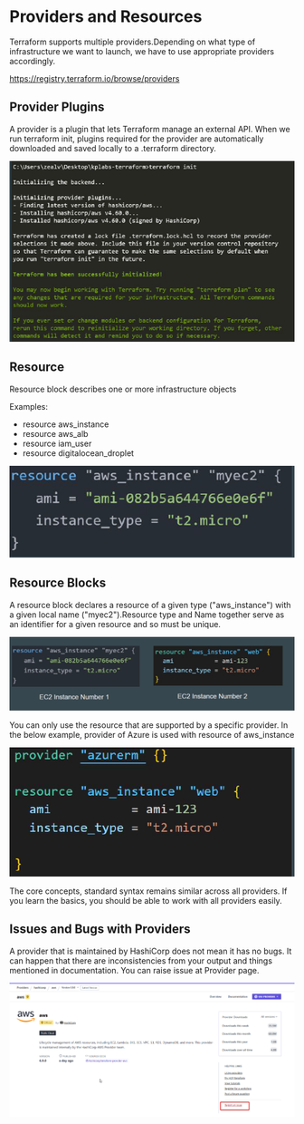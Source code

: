 # Providers and Resources

Terraform supports multiple providers.Depending on what type of infrastructure we want to launch, we have to use
appropriate providers accordingly.

https://registry.terraform.io/browse/providers

## Provider Plugins

A provider is a plugin that lets Terraform manage an external API.
When we run terraform init, plugins required for the provider are automatically
downloaded and saved locally to a .terraform directory.

![MY Image](images/image1.png)

## Resource

Resource block describes one or more infrastructure objects

Examples:
- resource aws_instance
- resource aws_alb
- resource iam_user
- resource digitalocean_droplet


![MY Image](images/image2.png)

## Resource Blocks

A resource block declares a resource of a given type ("aws_instance") with a
given local name ("myec2").Resource type and Name together serve as an identifier for a given resource
and so must be unique.

![MY Image](images/image3.png)

You can only use the resource that are supported by a specific provider.
In the below example, provider of Azure is used with resource of aws_instance

![MY Image](images/image4.png)

The core concepts, standard syntax remains similar across all providers.
If you learn the basics, you should be able to work with all providers easily.

## Issues and Bugs with Providers

A provider that is maintained by HashiCorp does not mean it has no bugs.
It can happen that there are inconsistencies from your output and things
mentioned in documentation. You can raise issue at Provider page.

![MY Image](images/image5.png)